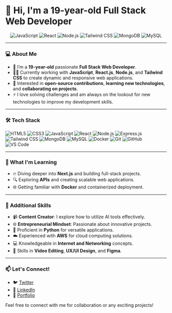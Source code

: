 # 👋 Hi, I'm a 19-year-old Full Stack Web Developer

<p align="center">
  <img src="https://img.shields.io/badge/JavaScript-F7DF1E?style=for-the-badge&logo=javascript&logoColor=black" alt="JavaScript" />
  <img src="https://img.shields.io/badge/React-61DAFB?style=for-the-badge&logo=react&logoColor=black" alt="React" />
  <img src="https://img.shields.io/badge/Node.js-339933?style=for-the-badge&logo=nodedotjs&logoColor=white" alt="Node.js" />
  <img src="https://img.shields.io/badge/Tailwind_CSS-38B2AC?style=for-the-badge&logo=tailwind-css&logoColor=white" alt="Tailwind CSS" />
  <img src="https://img.shields.io/badge/MongoDB-4EA94B?style=for-the-badge&logo=mongodb&logoColor=white" alt="MongoDB" />
  <img src="https://img.shields.io/badge/MySQL-4479A1?style=for-the-badge&logo=mysql&logoColor=white" alt="MySQL" />
</p>

---

### 💻 About Me

- 🌱 I’m a **19-year-old** passionate **Full Stack Web Developer**.
- 👨‍💻 Currently working with **JavaScript**, **React.js**, **Node.js**, and **Tailwind CSS** to create dynamic and responsive web applications.
- 🚀 Interested in **open-source contributions**, **learning new technologies**, and **collaborating on projects**.
- ⚡ I love solving challenges and am always on the lookout for new technologies to improve my development skills.

---

### 🛠️ Tech Stack

<p>
  <img src="https://img.shields.io/badge/HTML5-E34F26?style=for-the-badge&logo=html5&logoColor=white" alt="HTML5" />
  <img src="https://img.shields.io/badge/CSS3-1572B6?style=for-the-badge&logo=css3&logoColor=white" alt="CSS3" />
  <img src="https://img.shields.io/badge/JavaScript-F7DF1E?style=for-the-badge&logo=javascript&logoColor=black" alt="JavaScript" />
  <img src="https://img.shields.io/badge/React-61DAFB?style=for-the-badge&logo=react&logoColor=black" alt="React" />
  <img src="https://img.shields.io/badge/Node.js-339933?style=for-the-badge&logo=nodedotjs&logoColor=white" alt="Node.js" />
  <img src="https://img.shields.io/badge/Express.js-404D59?style=for-the-badge&logo=express&logoColor=white" alt="Express.js" />
  <img src="https://img.shields.io/badge/Tailwind_CSS-38B2AC?style=for-the-badge&logo=tailwind-css&logoColor=white" alt="Tailwind CSS" />
  <img src="https://img.shields.io/badge/MongoDB-4EA94B?style=for-the-badge&logo=mongodb&logoColor=white" alt="MongoDB" />
  <img src="https://img.shields.io/badge/MySQL-4479A1?style=for-the-badge&logo=mysql&logoColor=white" alt="MySQL" />
  <img src="https://img.shields.io/badge/Docker-2496ED?style=for-the-badge&logo=docker&logoColor=white" alt="Docker" />
  <img src="https://img.shields.io/badge/Git-F05032?style=for-the-badge&logo=git&logoColor=white" alt="Git" />
  <img src="https://img.shields.io/badge/GitHub-181717?style=for-the-badge&logo=github&logoColor=white" alt="GitHub" />
  <img src="https://img.shields.io/badge/VS_Code-007ACC?style=for-the-badge&logo=visual-studio-code&logoColor=white" alt="VS Code" />
</p>

---

### 🌱 What I'm Learning

- 🔥 Diving deeper into **Next.js** and building full-stack projects.
- 🔍 Exploring **APIs** and creating scalable web applications.
- 🌐 Getting familiar with **Docker** and containerized deployment.

---

### 🎥 Additional Skills

- 📹 **Content Creator**: I explore how to utilize AI tools effectively.
- 🌐 **Entrepreneurial Mindset**: Passionate about innovative projects.
- 🐍 Proficient in **Python** for versatile applications.
- ☁️ Experienced with **AWS** for cloud computing solutions.
- 💻 Knowledgeable in **Internet and Networking** concepts.
- 🎨 Skills in **Video Editing**, **UX/UI Design**, and **Figma**.

---

### 📫 Let's Connect!

- 🐦 [Twitter](https://twitter.com/)
- 💼 [LinkedIn](https://www.linkedin.com/)
- 📝 [Portfolio](https://wwww.netlify.app/)

Feel free to connect with me for collaboration or any exciting projects!
